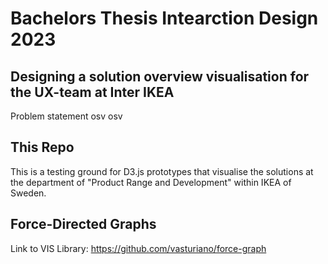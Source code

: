 # Bachelors Thesis Intearction Design 2023
## Designing a solution overview visualisation for the UX-team at Inter IKEA
Problem statement osv osv

## This Repo
This is a testing ground for D3.js prototypes that visualise the solutions at the department of "Product Range and Development" within IKEA of Sweden.

## Force-Directed Graphs
Link to VIS Library:
https://github.com/vasturiano/force-graph


